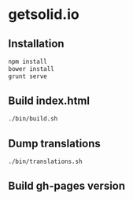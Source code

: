 # getsolid.io


## Installation

```bash
npm install
bower install
grunt serve
```

## Build index.html

```bash
./bin/build.sh
```

## Dump translations

```bash
./bin/translations.sh
```

## Build gh-pages version

